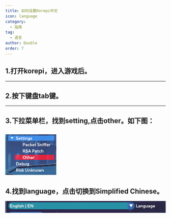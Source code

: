 ```yaml
---
title: 如何设置Korepi中文
icon: language
category:
  - 指南
tag:
  - 语言
author: Double
order: 7
---
```



## 1.打开korepi，进入游戏后。

---

## 2.按下键盘tab键。

---

## 3.下拉菜单栏，找到setting,点击other。如下图：
 ![](images\setting-language-1.png)
---
## 4.找到language，点击切换到Simplified Chinese。
 ![](images\setting-language-2.png) 